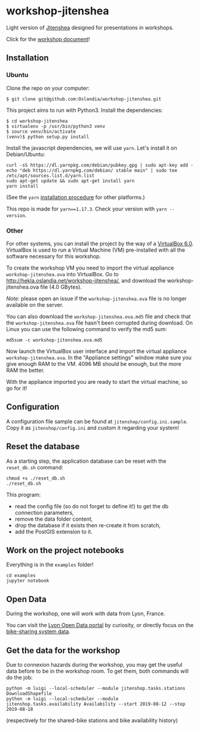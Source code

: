 # workshop-jitenshea

Light version of [Jitenshea](github.com/garaud/jitenshea) designed for presentations in workshops.

Click for the [workshop document](./workshop.md)!

## Installation

### Ubuntu

Clone the repo on your computer:

```
$ git clone git@github.com:Oslandia/workshop-jitenshea.git
```

This project aims to run with Python3. Install the dependencies:

```
$ cd workshop-jitenshea
$ virtualenv -p /usr/bin/python3 venv
$ source venv/bin/activate
(venv)$ python setup.py install
```

Install the javascript dependencies, we will use `yarn`. Let's install it on Debian/Ubuntu:

```
curl -sS https://dl.yarnpkg.com/debian/pubkey.gpg | sudo apt-key add -
echo "deb https://dl.yarnpkg.com/debian/ stable main" | sudo tee /etc/apt/sources.list.d/yarn.list
sudo apt-get update && sudo apt-get install yarn
yarn install
```

(See the `yarn` [installation procedure](https://yarnpkg.com/en/docs/install#debian-stable) for other platforms.)

This repo is made for `yarn==1.17.3`. Check your version with `yarn --version`.

### Other

For other systems, you can install the project by the way of
a [VirtualBox 6.0](https://www.virtualbox.org/). VirtualBox is used to run a
Virtual Machine (VM) pre-installed with all the software necessary for this
workshop.

To create the workshop VM you need to import the virtual appliance
`workshop-jitenshea.ova` into VirtualBox. Go to
http://hekla.oslandia.net/workshop-jitenshea/, and download the
workshop-jitenshea.ova file (4.0 GBytes).

*Note:* please open an issue if the `workshop-jitenshea.ova` file is no longer
available on the server.

You can also download the `workshop-jitenshea.ova.md5` file and check that the
`workshop-jitenshea.ova` file hasn't been corrupted during download. On Linux
you can use the following command to verify the md5 sum:

```
md5sum -c workshop-jitenshea.ova.md5
```

Now launch the VirtualBox user interface and import the virtual appliance
`workshop-jitenshea.ova`. In the "Appliance settings" window make sure you give
enough RAM to the VM. 4096 MB should be enough, but the more RAM the
better.

With the appliance imported you are ready to start the virtual machine, so go
for it!

## Configuration

A configuration file sample can be found at `jitenshop/config.ini.sample`. Copy
it as `jitenshop/config.ini` and custom it regarding your system!

## Reset the database

As a starting step, the application database can be reset with the
`reset_db.sh` command:

```
chmod +x ./reset_db.sh
./reset_db.sh
```

This program:
- read the config file (so do not forget to define it!) to get the db
  connection parameters,
- remove the data folder content,
- drop the database if it exists then re-create it from scratch,
- add the PostGIS extension to it.

## Work on the project notebooks

Everything is in the `examples` folder!

```
cd examples
jupyter notebook
```

## Open Data

During the workshop, one will work with data from Lyon, France.

You can visit
the [Lyon Open Data portal](https://data.beta.grandlyon.com/en/accueil) by
curiosity, or directly focus on
the
[bike-sharing system data](https://download.data.grandlyon.com/catalogue/srv/eng/catalog.search#/metadata/9bc6806d-e8a0-463b-aaa1-4364a75e44d7).

## Get the data for the workshop

Due to connexion hazards during the workshop, you may get the useful data
before to be in the workshop room. To get them, both commands will do the job:

```
python -m luigi --local-scheduler --module jitenshop.tasks.stations DownloadShapefile
python -m luigi --local-scheduler --module jitenshop.tasks.availability Availability --start 2019-08-12 --stop 2019-08-18
```

(respectively for the shared-bike stations and bike availability history)
